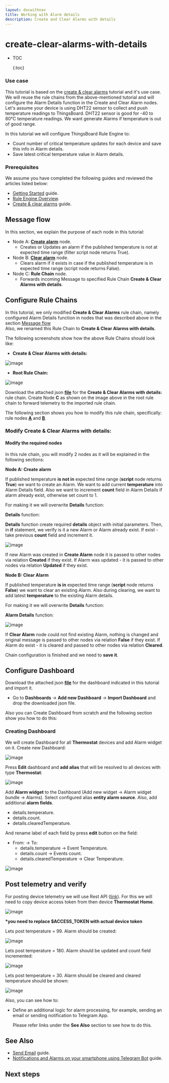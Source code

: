 ```yaml
---
layout: docwithnav
title: Working with Alarm details
description: Create and Clear Alarms with details
---
```


# create-clear-alarms-with-details

* TOC

  {:toc}

### Use case

This tutorial is based on the [create & clear alarms](https://github.com/caoyingde/thingsboard.github.io/tree/9437083b88083a9b2563248432cbbe460867fbaf/docs/user-guide/rule-engine-2-0/tutorials/create-clear-alarms/README.md#use-case) tutorial and it's use case. We will reuse the rule chains from the above-mentioned tutorial and will configure the Alarm Details function in the Create and Clear Alarm nodes. Let's assume your device is using DHT22 sensor to collect and push temperature readings to ThingsBoard. DHT22 sensor is good for -40 to 80°C temperature readings. We want generate Alarms if temperature is out of good range.

In this tutorial we will configure ThingsBoard Rule Engine to:

* Count number of critical temperature updates for each device and save this info in Alarm details.
* Save latest critical temperature value in Alarm details.

### Prerequisites

We assume you have completed the following guides and reviewed the articles listed below:

* [Getting Started](https://github.com/caoyingde/thingsboard.github.io/tree/9437083b88083a9b2563248432cbbe460867fbaf/docs/getting-started-guides/helloworld/README.md) guide.
* [Rule Engine Overview](https://github.com/caoyingde/thingsboard.github.io/tree/9437083b88083a9b2563248432cbbe460867fbaf/docs/user-guide/rule-engine-2-0/overview/README.md).
* [Create & clear alarms](https://github.com/caoyingde/thingsboard.github.io/tree/9437083b88083a9b2563248432cbbe460867fbaf/docs/user-guide/rule-engine-2-0/tutorials/create-clear-alarms/README.md) guide.

## Message flow

In this section, we explain the purpose of each node in this tutorial:

* Node A: [**Create alarm**](https://github.com/caoyingde/thingsboard.github.io/tree/9437083b88083a9b2563248432cbbe460867fbaf/docs/user-guide/rule-engine-2-0/action-nodes/README.md#create-alarm-node) node.
  * Creates or Updates an  alarm if the published temperature is not at expected time range \(filter script node returns True\).    
* Node B: [**Clear alarm**](https://github.com/caoyingde/thingsboard.github.io/tree/9437083b88083a9b2563248432cbbe460867fbaf/docs/user-guide/rule-engine-2-0/action-nodes/README.md#clear-alarm-node) node.
  * Clears alarm if it exists in case if the published temperature is in expected time range \(script node returns False\). 
* Node C: **Rule Chain** node.
  * Forwards incoming Message to specified Rule Chain **Create & Clear Alarms with details**.     

## Configure Rule Chains

In this tutorial, we only modified **Create & Clear Alarms** rule chain, namely configured Alarm Details function in nodes that was described above in the section [Message flow](https://github.com/caoyingde/thingsboard.github.io/tree/9437083b88083a9b2563248432cbbe460867fbaf/docs/user-guide/rule-engine-2-0/tutorials/create-clear-alarms-with-details/README.md#message-flow)  
 Also, we renamed this Rule Chain to **Create & Clear Alarms with details**.

  
The following screenshots show how the above Rule Chains should look like:

* **Create & Clear Alarms with details:**

![image](../../../../.gitbook/assets/create-clear-alarm-chain%20%281%29.png)

* **Root Rule Chain:**

![image](../../../../.gitbook/assets/root-rule-chain%20%283%29.png)

Download the attached json [**file**](https://github.com/caoyingde/thingsboard.github.io/tree/9437083b88083a9b2563248432cbbe460867fbaf/docs/user-guide/rule-engine-2-0/tutorials/resources/create___clear_alarms_with_details.json) for the **Create & Clear Alarms with details:** rule chain. Create Node **C** as shown on the image above in the root rule chain to forward telemetry to the imported rule chain.   
   


The following section shows you how to modify this rule chain, specifically: rule nodes [**A**](https://github.com/caoyingde/thingsboard.github.io/tree/9437083b88083a9b2563248432cbbe460867fbaf/docs/user-guide/rule-engine-2-0/tutorials/create-clear-alarms-with-details/README.md#node-a-create-alarm) and [**B**](https://github.com/caoyingde/thingsboard.github.io/tree/9437083b88083a9b2563248432cbbe460867fbaf/docs/user-guide/rule-engine-2-0/tutorials/create-clear-alarms-with-details/README.md#node-b-clear-alarm).

### Modify **Create & Clear Alarms with details:**

#### Modify the required nodes

In this rule chain, you will modify 2 nodes as it will be explained in the following sections:

**Node A: Create alarm**

If published temperature **is not in** expected time range \(**script** node returns **True**\) we want to create an Alarm. We want to add current **temperature** into Alarm Details field. Also we want to increment **count** field in Alarm Details if alarm already exist, otherwise set count to 1.

For making it we will overwrite **Details** function:

**Details** function:

**Details** function create required **details** object with initial parameters. Then, in **if** statement, we verify is it a new Alarm or Alarm already exist. If exist - take previous **count** field and increment it.

![image](../../../../.gitbook/assets/create-alarm.png)

If new Alarm was created in **Create Alarm** node it is passed to other nodes via relation **Created** if they exist. If Alarm was updated - it is passed to other nodes via relation **Updated** if they exist.

**Node B: Clear Alarm**

If published temperature **is in** expected time range \(**script** node returns **False**\) we want to clear an existing Alarm. Also during clearing, we want to add latest **temperature** to the existing Alarm details.

For making it we will overwrite **Details** function:

**Alarm Details** function:

![image](../../../../.gitbook/assets/clear-alarm%20%281%29.png)

If **Clear Alarm** node could not find existing Alarm, nothing is changed and original message is passed to other nodes via relation **False** if they exist. If Alarm do exist - it is cleared and passed to other nodes via relation **Cleared**.

Chain configuration is finished and we need to **save it**.

## Configure Dashboard

Download the attached json [**file**](https://github.com/caoyingde/thingsboard.github.io/tree/9437083b88083a9b2563248432cbbe460867fbaf/docs/user-guide/resources/thermostat_dashboard.json) for the dashboard indicated in this tutorial and import it.

* Go to **Dashboards** -&gt; **Add new Dashboard** -&gt; **Import Dashboard** and drop the downloaded json file.

Also you can Create Dashboard from scratch and the following section show you how to do this:

### Creating Dashboard

We will create Dashboard for all **Thermostat** devices and add Alarm widget on it. Create new Dashboard:

![image](../../../../.gitbook/assets/add-dashboard.png)

Press **Edit** dashboard and **add alias** that will be resolved to all devices with type **Thermostat**:

![image](../../../../.gitbook/assets/add-alias.png)

Add **Alarm widget** to the Dashboard \(Add new widget -&gt; Alarm widget bundle -&gt; Alarms\). Select configured alias **entity alarm source**. Also, add additional **alarm fields**.

* details.temperature.
* details.count.
* details.clearedTemperature. 

And rename label of each field by press **edit** button on the field:

* From: -&gt; To:
  * details.temperature        -&gt; Event Temperature.
  * details.count              -&gt; Events count.
  * details.clearedTemperature -&gt; Clear Temperature.

![image](../../../../.gitbook/assets/alarm-widget-config.png)

## Post telemetry and verify

For posting device telemetry we will use Rest API \([link](https://github.com/caoyingde/thingsboard.github.io/tree/9437083b88083a9b2563248432cbbe460867fbaf/docs/reference/http-api/README.md#telemetry-upload-api)\). For this we will need to copy device access token from then device **Thermostat Home**.

![image](../../../../.gitbook/assets/copy-access-token%20%281%29.png)

**\*you need to replace $ACCESS\_TOKEN with actual device token**

Lets post temperature = 99. Alarm should be created:

![image](../../../../.gitbook/assets/alarm-created%20%281%29.png)

Lets post temperature = 180. Alarm should be updated and count field incremented:

![image](../../../../.gitbook/assets/alarm-updated.png)

Lets post temperature = 30. Alarm should be cleared and cleared temperature should be shown:

![image](../../../../.gitbook/assets/alarm-cleared.png)

Also, you can see how to:

* Define an additional logic for alarm processing, for example, sending an email or sending notification to Telegram App.

  Please refer links under the **See Also** section to see how to do this.

## See Also

* [Send Email](https://github.com/caoyingde/thingsboard.github.io/tree/9437083b88083a9b2563248432cbbe460867fbaf/docs/user-guide/rule-engine-2-0/tutorials/send-email/README.md) guide.
* [Notifications and Alarms on your smartphone using Telegram Bot](https://github.com/caoyingde/thingsboard.github.io/tree/9437083b88083a9b2563248432cbbe460867fbaf/docs/iot-gateway/integration-with-telegram-bot/README.md) guide.

## Next steps

